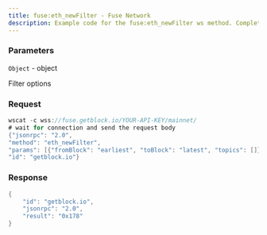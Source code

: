 ```yaml
---
title: fuse:eth_newFilter - Fuse Network
description: Example code for the fuse:eth_newFilter ws method. Сomplete guide on how to use fuse:eth_newFilter ws in GetBlock.io Web3 documentation.
---
```


### Parameters


`Object` - object

Filter options

### Request

``` java
wscat -c wss://fuse.getblock.io/YOUR-API-KEY/mainnet/ 
# wait for connection and send the request body 
{"jsonrpc": "2.0",
"method": "eth_newFilter",
"params": [{"fromBlock": "earliest", "toBlock": "latest", "topics": []}],
"id": "getblock.io"}
```

###  Response

``` java
{
    "id": "getblock.io",
    "jsonrpc": "2.0",
    "result": "0x178"
}
```

